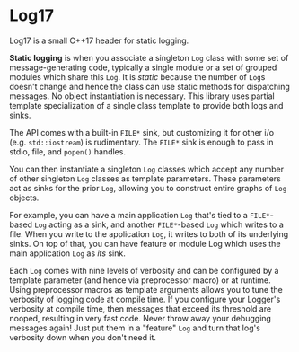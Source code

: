 # Log17
Log17 is a small C++17 header for static logging.

**Static logging** is when you associate a singleton `Log` class with some set of message-generating code,
  typically a single module or a set of grouped modules which share this `Log`.
It is *static* because the number of `Log`s doesn't change and hence the class can use static methods
  for dispatching messages.
No object instantiation is necessary.
This library uses partial template specialization of a single class template to provide both logs and sinks.

The API comes with a built-in `FILE*` sink, but customizing it for other i/o (e.g. `std::iostream`) is rudimentary.
The `FILE*` sink is enough to pass in stdio, file, and `popen()` handles.

You can then instantiate a singleton `Log` classes which accept any number of other
  singleton `Log` classes as template parameters.
These parameters act as sinks for the prior `Log`, allowing you to construct entire graphs
  of `Log` objects.

For example, you can have a main application `Log` that's tied to a `FILE*`-based `Log` acting as a sink,
  and another `FILE*`-based `Log` which writes to a file.
When you write to the application `Log`, it writes to both of its underlying sinks.
On top of that, you can have feature or module Log which uses the main application `Log` as *its* sink.

Each `Log` comes with nine levels of verbosity and can be configured by a
  template parameter (and hence via preprocessor macro) or at runtime.
Using preprocessor macros as template arguments allows you to tune the verbosity of logging code
  at compile time.
If you configure your Logger's verbosity at compile time, then messages that exceed its threshold
  are nooped, resulting in very fast code.
Never throw away your debugging messages again!
Just put them in a "feature" `Log` and turn that log's verbosity down when you don't need it.
